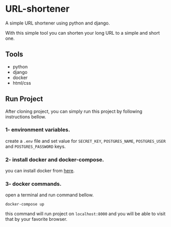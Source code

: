 # URL-shortener
A simple URL shortener using python and django.

With this simple tool you can shorten your long URL to a simple and short one.

Tools
---
  - python
  - django
  - docker
  - html/css
  
Run Project
---
After cloning project, you can simply run this project by following instructions bellow.

### 1- environment variables.
create a `.env` file and set value for `SECRET_KEY`, `POSTGRES_NAME`, `POSTGRES_USER` and `POSTGRES_PASSWORD` keys.
### 2- install docker and docker-compose.
you can install docker from [here](https://docs.docker.com/engine/install/).

### 3- docker commands.
open a terminal and run command bellow.
```
docker-compose up
```
this command will run project on `localhost:8000` and you will be able to visit that by your favorite browser.
